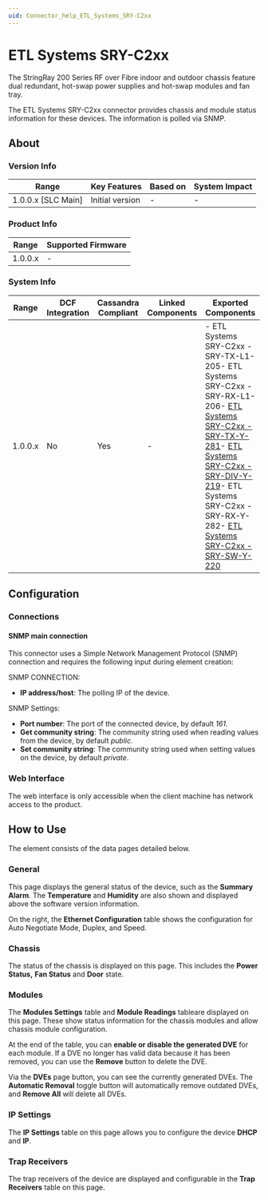 ```yaml
---
uid: Connector_help_ETL_Systems_SRY-C2xx
---
```


# ETL Systems SRY-C2xx

The StringRay 200 Series RF over Fibre indoor and outdoor chassis feature dual redundant, hot-swap power supplies and hot-swap modules and fan tray.

The ETL Systems SRY-C2xx connector provides chassis and module status information for these devices. The information is polled via SNMP.

## About

### Version Info

| **Range**            | **Key Features** | **Based on** | **System Impact** |
|----------------------|------------------|--------------|-------------------|
| 1.0.0.x \[SLC Main\] | Initial version  | \-           | \-                |

### Product Info

| **Range** | **Supported Firmware** |
|-----------|------------------------|
| 1.0.0.x   | \-                     |

### System Info

| **Range** | **DCF Integration** | **Cassandra Compliant** | **Linked Components** | **Exported Components**                                                                                                                                                                                                                                                                                                                                                                                                                      |
|-----------|---------------------|-------------------------|-----------------------|----------------------------------------------------------------------------------------------------------------------------------------------------------------------------------------------------------------------------------------------------------------------------------------------------------------------------------------------------------------------------------------------------------------------------------------------|
| 1.0.0.x   | No                  | Yes                     | \-                    | \- ETL Systems SRY-C2xx - SRY-TX-L1-205- ETL Systems SRY-C2xx - SRY-RX-L1-206- [ETL Systems SRY-C2xx - SRY-TX-Y-281](/Driver%20Help/ETL%20Systems%20SRY-C2xx%20-%20SRT-RX-Y-282.aspx)- [ETL Systems SRY-C2xx - SRY-DIV-Y-219](/Driver%20Help/ETL%20Systems%20SRY-C2xx%20-%20SRY-DIV-Y-219.aspx)- ETL Systems SRY-C2xx - SRY-RX-Y-282- [ETL Systems SRY-C2xx - SRY-SW-Y-220](xref:Connector_help_ETL_Systems_SRY-C2xx_-_SRT-SW-Y-220) |

## Configuration

### Connections

#### SNMP main connection

This connector uses a Simple Network Management Protocol (SNMP) connection and requires the following input during element creation:

SNMP CONNECTION:

- **IP address/host**: The polling IP of the device.

SNMP Settings:

- **Port number**: The port of the connected device, by default *161*.
- **Get community string**: The community string used when reading values from the device, by default *public*.
- **Set community string**: The community string used when setting values on the device, by default *private*.

### Web Interface

The web interface is only accessible when the client machine has network access to the product.

## How to Use

The element consists of the data pages detailed below.

### General

This page displays the general status of the device, such as the **Summary Alarm**. The **Temperature** and **Humidity** are also shown and displayed above the software version information.

On the right, the **Ethernet Configuration** table shows the configuration for Auto Negotiate Mode, Duplex, and Speed.

### Chassis

The status of the chassis is displayed on this page. This includes the **Power Status,** **Fan Status** and **Door** state.

### Modules

The **Modules Settings** table and **Module Readings** tableare displayed on this page. These show status information for the chassis modules and allow chassis module configuration.

At the end of the table, you can **enable or disable the generated DVE** for each module. If a DVE no longer has valid data because it has been removed, you can use the **Remove** button to delete the DVE.

Via the **DVEs** page button, you can see the currently generated DVEs. The **Automatic Removal** toggle button will automatically remove outdated DVEs, and **Remove All** will delete all DVEs.

### IP Settings

The **IP Settings** table on this page allows you to configure the device **DHCP** and **IP**.

### Trap Receivers

The trap receivers of the device are displayed and configurable in the **Trap Receivers** table on this page.
